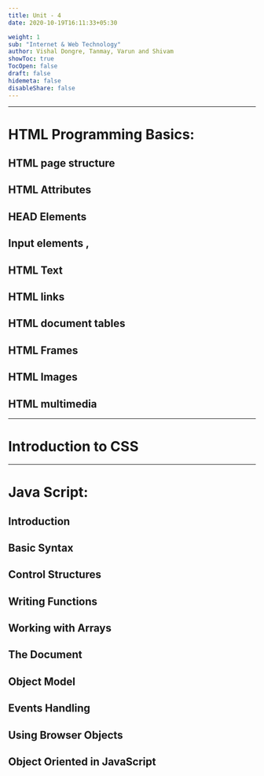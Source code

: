 ```yaml
---
title: Unit - 4
date: 2020-10-19T16:11:33+05:30

weight: 1
sub: "Internet & Web Technology"
author: Vishal Dongre, Tanmay, Varun and Shivam
showToc: true
TocOpen: false
draft: false
hidemeta: false
disableShare: false
---
```


---

# HTML Programming Basics:

## HTML page structure

## HTML Attributes

## HEAD Elements

## Input elements ,

## HTML Text

## HTML links

## HTML document tables

## HTML Frames

## HTML Images

## HTML multimedia

---

# Introduction to CSS

---

# Java Script:

## Introduction

## Basic Syntax

## Control Structures

## Writing Functions

## Working with Arrays

## The Document

## Object Model

## Events Handling

## Using Browser Objects

## Object Oriented in JavaScript
